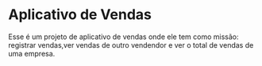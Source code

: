 # Aplicativo de Vendas

Esse é um projeto de aplicativo de vendas onde ele tem como missão: registrar vendas,ver vendas de outro vendendor e ver o total de vendas de uma empresa.
